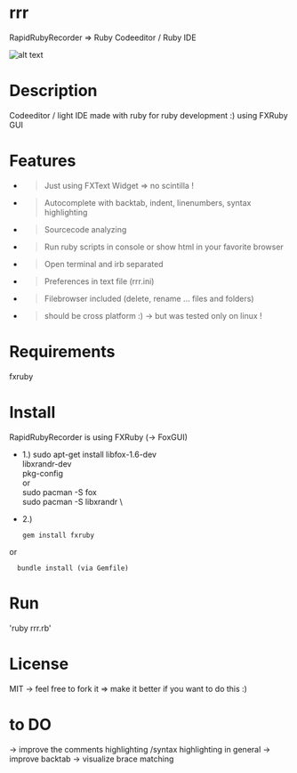 # rrr
RapidRubyRecorder => Ruby Codeeditor / Ruby IDE

![alt text](https://github.com/morten1982/rrr/blob/master/icons/rrr_run.png)

# Description
Codeeditor / light IDE made with ruby for ruby development :) 
using FXRuby GUI

# Features
- > Just using FXText Widget => no scintilla ! 
- > Autocomplete with backtab, indent, linenumbers, syntax highlighting
- > Sourcecode analyzing
- > Run ruby scripts in console or show html in your favorite browser 
- > Open terminal and irb separated
- > Preferences in text file (rrr.ini) 
- > Filebrowser included (delete, rename ... files and folders)

- > should be cross platform :) -> but was tested only on linux !

# Requirements
fxruby

# Install
RapidRubyRecorder is using FXRuby (-> FoxGUI)

- 1.) sudo apt-get install libfox-1.6-dev \
                           libxrandr-dev \
                           pkg-config \
      or \
      sudo pacman -S fox \
      sudo pacman -S libxrandr \
 
- 2.) 

      gem install fxruby

or

      bundle install (via Gemfile)
 
# Run
'ruby rrr.rb'

# License
MIT -> feel free to fork it => make it better if you want to do this :)

# to DO
-> improve the comments highlighting /syntax highlighting in general
-> improve backtab
-> visualize brace matching
